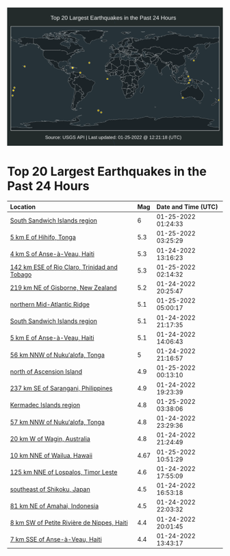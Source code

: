 ![Map](./map.png)

# Top 20 Largest Earthquakes in the Past 24 Hours

| Location | Mag | Date and Time (UTC) |
|:---|:---|:---|
| [South Sandwich Islands region](https://earthquake.usgs.gov/earthquakes/eventpage/us7000gery) | 6 | 01-25-2022 01:24:33 |
| [5 km E of Hihifo, Tonga](https://earthquake.usgs.gov/earthquakes/eventpage/us7000gesz) | 5.3 | 01-25-2022 03:25:29 |
| [4 km S of Anse-à-Veau, Haiti](https://earthquake.usgs.gov/earthquakes/eventpage/us7000gek3) | 5.3 | 01-24-2022 13:16:23 |
| [142 km ESE of Rio Claro, Trinidad and Tobago](https://earthquake.usgs.gov/earthquakes/eventpage/us7000gese) | 5.3 | 01-25-2022 02:14:32 |
| [219 km NE of Gisborne, New Zealand](https://earthquake.usgs.gov/earthquakes/eventpage/us7000genk) | 5.2 | 01-24-2022 20:25:47 |
| [northern Mid-Atlantic Ridge](https://earthquake.usgs.gov/earthquakes/eventpage/us7000gete) | 5.1 | 01-25-2022 05:00:17 |
| [South Sandwich Islands region](https://earthquake.usgs.gov/earthquakes/eventpage/us7000gep5) | 5.1 | 01-24-2022 21:17:35 |
| [5 km E of Anse-à-Veau, Haiti](https://earthquake.usgs.gov/earthquakes/eventpage/us7000gekf) | 5.1 | 01-24-2022 14:06:43 |
| [56 km NNW of Nuku‘alofa, Tonga](https://earthquake.usgs.gov/earthquakes/eventpage/us7000gep3) | 5 | 01-24-2022 21:16:57 |
| [north of Ascension Island](https://earthquake.usgs.gov/earthquakes/eventpage/us7000ger6) | 4.9 | 01-25-2022 00:13:10 |
| [237 km SE of Sarangani, Philippines](https://earthquake.usgs.gov/earthquakes/eventpage/us7000gems) | 4.9 | 01-24-2022 19:23:39 |
| [Kermadec Islands region](https://earthquake.usgs.gov/earthquakes/eventpage/us7000get0) | 4.8 | 01-25-2022 03:38:06 |
| [57 km NNW of Nuku‘alofa, Tonga](https://earthquake.usgs.gov/earthquakes/eventpage/us7000geqs) | 4.8 | 01-24-2022 23:29:36 |
| [20 km W of Wagin, Australia](https://earthquake.usgs.gov/earthquakes/eventpage/us7000gep9) | 4.8 | 01-24-2022 21:24:49 |
| [10 km NNE of Wailua, Hawaii](https://earthquake.usgs.gov/earthquakes/eventpage/hv72889347) | 4.67 | 01-25-2022 10:51:29 |
| [125 km NNE of Lospalos, Timor Leste](https://earthquake.usgs.gov/earthquakes/eventpage/us7000gem5) | 4.6 | 01-24-2022 17:55:09 |
| [southeast of Shikoku, Japan](https://earthquake.usgs.gov/earthquakes/eventpage/us7000gelu) | 4.5 | 01-24-2022 16:53:18 |
| [81 km NE of Amahai, Indonesia](https://earthquake.usgs.gov/earthquakes/eventpage/us7000gepu) | 4.5 | 01-24-2022 22:03:32 |
| [8 km SW of Petite Rivière de Nippes, Haiti](https://earthquake.usgs.gov/earthquakes/eventpage/us7000gen4) | 4.4 | 01-24-2022 20:01:45 |
| [7 km SSE of Anse-à-Veau, Haiti](https://earthquake.usgs.gov/earthquakes/eventpage/us7000gek7) | 4.4 | 01-24-2022 13:43:17 |
